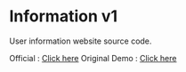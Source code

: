 # Information v1
User information website source code.

Official : [Click here](https://info.tokovn.com/?target=_blank)
Original Demo : [Click here](https://tokovn.com/demo/info_v1/?target=_blank)
